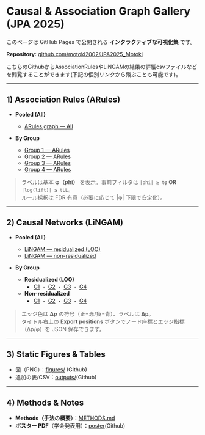 # Causal & Association Graph Gallery (JPA 2025)

このページは GitHub Pages で公開される **インタラクティブな可視化集** です。  

**Repository:** [github.com/motoki2002/JPA2025_Motoki](https://github.com/motoki2002/JPA2025_Motoki)

こちらのGithubからAssociationRulesやLiNGAMの結果の詳細csvファイルなどを閲覧することができます(下記の個別リンクから飛ぶことも可能です)。

---

## 1) Association Rules (ARules)

- **Pooled (All)**
  - [ARules graph — All](graphs/02_math_answer.html)

- **By Group**
  - [Group 1 — ARules](graphs/02_math_group1_answer.html)
  - [Group 2 — ARules](graphs/02_math_group2_answer.html)
  - [Group 3 — ARules](graphs/02_math_group3_answer.html)
  - [Group 4 — ARules](graphs/02_math_group4_answer.html)

> ラベルは基本 **φ（phi）** を表示。事前フィルタは `|phi| ≥ tφ` **OR** `|log(lift)| ≥ tLL`。  
> ルール採択は FDR 有意（必要に応じて |φ| 下限で安定化）。

---

## 2) Causal Networks (LiNGAM)

- **Pooled (All)**
  - [LiNGAM — residualized (LOO)](graphs/causal_02_math_resid1.html)
  - [LiNGAM — non-residualized](graphs/causal_02_math_resid0.html)

- **By Group**
  - **Residualized (LOO)**
    - [G1](graphs/causal_02_math_group1_resid1.html) ・
      [G2](graphs/causal_02_math_group2_resid1.html) ・
      [G3](graphs/causal_02_math_group3_resid1.html) ・
      [G4](graphs/causal_02_math_group4_resid1.html)
  - **Non-residualized**
    - [G1](graphs/causal_02_math_group1_resid0.html) ・
      [G2](graphs/causal_02_math_group2_resid0.html) ・
      [G3](graphs/causal_02_math_group3_resid0.html) ・
      [G4](graphs/causal_02_math_group4_resid0.html)

> エッジ色は **Δp** の符号（正=赤/負=青）、ラベルは **Δp**。  
> タイトル右上の **Export positions** ボタンでノード座標とエッジ指標（Δp/φ）を JSON 保存できます。

---

## 3) Static Figures & Tables

- 図（PNG）：[figures/]((https://github.com/motoki2002/JPA2025_Motoki/tree/main/figures)) (Github)
- 追加の表/CSV：[outputs/](https://github.com/motoki2002/JPA2025_Motoki/tree/main/outputs)(Github)

---

## 4) Methods & Notes

- **Methods（手法の概要）**：[METHODS.md](https://github.com/motoki2002/JPA2025_Motoki/blob/main/METHODS.md)
- **ポスター PDF**（学会発表用）：[poster](https://github.com/motoki2002/JPA2025_Motoki/tree/main/poster)(Github)
